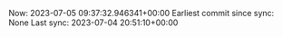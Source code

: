 Now: 2023-07-05 09:37:32.946341+00:00 Earliest commit since sync: None Last sync: 2023-07-04 20:51:10+00:00
